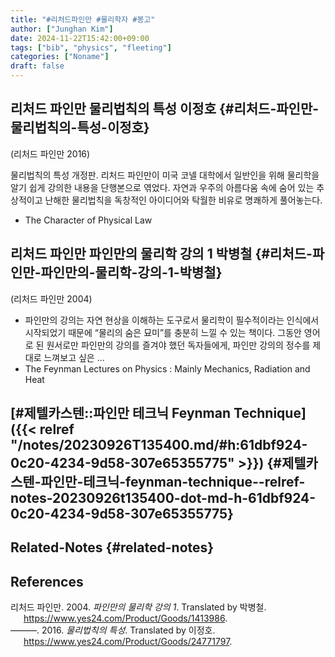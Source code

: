 ```yaml
---
title: "#리처드파인만 #물리학자 #봉고"
author: ["Junghan Kim"]
date: 2024-11-22T15:42:00+09:00
tags: ["bib", "physics", "fleeting"]
categories: ["Noname"]
draft: false
---
```


<!--more-->


## 리처드 파인만 물리법칙의 특성 이정호 {#리처드-파인만-물리법칙의-특성-이정호}

(리처드 파인만 2016)

물리법칙의 특성 개정판. 리처드 파인만이 미국 코넬 대학에서 일반인을 위해 물리학을 알기 쉽게 강의한 내용을 단행본으로 엮었다. 자연과 우주의 아름다움 속에 숨어 있는 추상적이고 난해한 물리법칙을 독창적인 아이디어와 탁월한 비유로 명쾌하게 풀어놓는다.

-   The Character of Physical Law


## 리처드 파인만 파인만의 물리학 강의 1 박병철 {#리처드-파인만-파인만의-물리학-강의-1-박병철}

(리처드 파인만 2004)

-   파인만의 강의는 자연 현상을 이해하는 도구로서 물리학이 필수적이라는 인식에서 시작되었기 때문에 “물리의 숨은 묘미”를 충분히 느낄 수 있는 책이다. 그동안 영어로 된 원서로만 파인만의 강의를 즐겨야 했던 독자들에게, 파인만 강의의 정수를 제대로 느껴보고 싶은 ...
-   The Feynman Lectures on Physics : Mainly Mechanics, Radiation and Heat


## [#제텔카스텐::파인만 테크닉 Feynman Technique]({{< relref "/notes/20230926T135400.md/#h:61dbf924-0c20-4234-9d58-307e65355775" >}}) {#제텔카스텐-파인만-테크닉-feynman-technique--relref-notes-20230926t135400-dot-md-h-61dbf924-0c20-4234-9d58-307e65355775}


## Related-Notes {#related-notes}

## References

<style>.csl-entry{text-indent: -1.5em; margin-left: 1.5em;}</style><div class="csl-bib-body">
  <div class="csl-entry">리처드 파인만. 2004. <i>파인만의 물리학 강의 1</i>. Translated by 박병철. <a href="https://www.yes24.com/Product/Goods/1413986">https://www.yes24.com/Product/Goods/1413986</a>.</div>
  <div class="csl-entry">———. 2016. <i>물리법칙의 특성</i>. Translated by 이정호. <a href="https://www.yes24.com/Product/Goods/24771797">https://www.yes24.com/Product/Goods/24771797</a>.</div>
</div>

